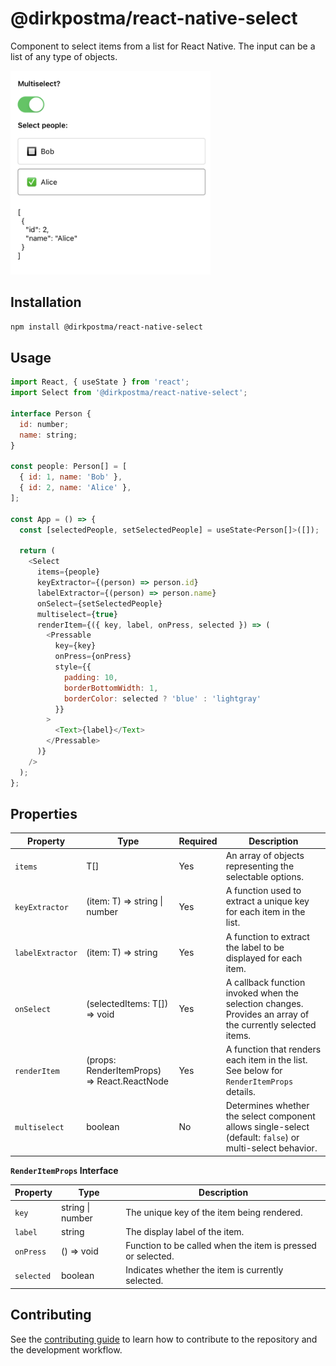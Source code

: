# @dirkpostma/react-native-select

Component to select items from a list for React Native. The input can be a list of any type of objects.

<img src="/screenshots/example.png" width="320" alt="Project Screenshot">

## Installation

```sh
npm install @dirkpostma/react-native-select
```

## Usage

```js
import React, { useState } from 'react';
import Select from '@dirkpostma/react-native-select'; 

interface Person {
  id: number;
  name: string;
}

const people: Person[] = [
  { id: 1, name: 'Bob' },
  { id: 2, name: 'Alice' },
];

const App = () => {
  const [selectedPeople, setSelectedPeople] = useState<Person[]>([]);

  return (
    <Select
      items={people}
      keyExtractor={(person) => person.id}
      labelExtractor={(person) => person.name}
      onSelect={setSelectedPeople}
      multiselect={true}
      renderItem={({ key, label, onPress, selected }) => (
        <Pressable
          key={key}
          onPress={onPress}
          style={{ 
            padding: 10, 
            borderBottomWidth: 1,
            borderColor: selected ? 'blue' : 'lightgray'
          }}
        >
          <Text>{label}</Text>
        </Pressable>
      )}
    />
  );
};

```

## Properties

| Property          | Type                     | Required | Description                                                                                                                 |
| ----------------- | ------------------------ | -------- | --------------------------------------------------------------------------------------------------------------------------- |
| `items`           | T[]                      | Yes      | An array of objects representing the selectable options.                                                                    |
| `keyExtractor`    | (item: T) => string \| number  | Yes      | A function used to extract a unique key for each item in the list.                                                         |
| `labelExtractor`  | (item: T) => string        | Yes      | A function to extract the label to be displayed for each item.                                                             |
| `onSelect`        | (selectedItems: T[]) => void | Yes      | A callback function invoked when the selection changes. Provides an array of the currently selected items.                     |
| `renderItem`      | (props: RenderItemProps) => React.ReactNode | Yes      | A function that renders each item in the list. See below for `RenderItemProps` details.                                    |
| `multiselect`     | boolean                      | No       | Determines whether the select component allows single-select (default: `false`) or multi-select behavior.                     |

**`RenderItemProps` Interface**

| Property  | Type          | Description                                               |
| --------- | ------------- | --------------------------------------------------------- |
| `key`     | string \| number | The unique key of the item being rendered.                |
| `label`   | string        | The display label of the item.                            |
| `onPress` | () => void    | Function to be called when the item is pressed or selected. |
| `selected`| boolean       | Indicates whether the item is currently selected.          |



## Contributing

See the [contributing guide](CONTRIBUTING.md) to learn how to contribute to the repository and the development workflow.

